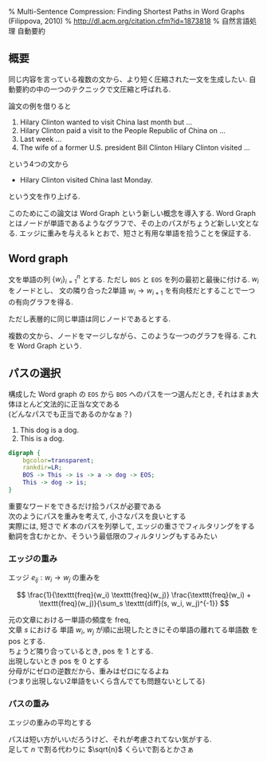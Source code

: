 % Multi-Sentence Compression: Finding Shortest Paths in Word Graphs (Filippova, 2010)
% http://dl.acm.org/citation.cfm?id=1873818
% 自然言語処理 自動要約

## 概要

同じ内容を言っている複数の文から、より短く圧縮された一文を生成したい.
自動要約の中の一つのテクニックで文圧縮と呼ばれる.

論文の例を借りると

1. Hilary Clinton wanted to visit China last month but ...
1. Hilary Clinton paid a visit to the People Republic of China on ...
1. Last week ...
1. The wife of a former U.S. president Bill Clinton Hilary Clinton visited ...

という4つの文から

- Hilary Clinton visited China last Monday.

という文を作り上げる.

このためにこの論文は Word Graph という新しい概念を導入する.
Word Graph とはノードが単語であるようなグラフで、その上のパスがちょうど新しい文となる. エッジに重みを与えるｋとおで、短さと有用な単語を拾うことを保証する.

## Word graph

文を単語の列 $\{ w_i \}_{i=1}^n$ とする.
ただし `BOS` と `EOS` を列の最初と最後に付ける.
$w_i$ をノードとし、
文の隣り合った2単語
$w_i \rightarrow w_{i+1}$
を有向枝だとすることで一つの有向グラフを得る.

ただし表層的に同じ単語は同じノードであるとする.

複数の文から、ノードをマージしながら、このような一つのグラフを得る.
これを Word Graph という.

## パスの選択

構成した Word graph の `EOS` から `BOS`
へのパスを一つ選んだとき,
それはまぁ大体ほとんど文法的に正当な文である  
(どんなパスでも正当であるのかなぁ？)

1. This dog is a dog.
1. This is a dog.

```dot
digraph {
    bgcolor=transparent;
    rankdir=LR;
    BOS -> This -> is -> a -> dog -> EOS;
    This -> dog -> is;
}
```

重要なワードをできるだけ拾うパスが必要である  
次のようにパスを重みを考えて, 小さなパスを良いとする  
実際には,
短さで $K$ 本のパスを列挙して,
エッジの重さでフィルタリングをする  
動詞を含むかとか、そういう最低限のフィルタリングもするみたい

### エッジの重み

エッジ
$e_{ij}: w_i \rightarrow w_j$
の重みを

$$
\frac{1}{\texttt{freq}(w_i) \texttt{freq}(w_j)}
\frac{\texttt{freq}(w_i) + \texttt{freq}(w_j)}{\sum_s \texttt{diff}(s, w_i, w_j)^{-1}}
$$

元の文章における一単語の頻度を freq,  
文章 $s$ における 単語 $w_i$, $w_j$ が順に出現したときにその単語の離れてる単語数 を pos とする.  
ちょうど隣り合っているとき, pos を 1 とする.  
出現しないとき pos を 0 とする  
分母がにゼロの逆数だから、重みはゼロになるよね  
(つまり出現しない2単語をいくら含んでても問題ないとしてる)  

### パスの重み

エッジの重みの平均とする

パスは短い方がいいだろうけど、それが考慮されてない気がする.  
足して $n$ で割る代わりに $\sqrt{n}$ くらいで割るとかさぁ
